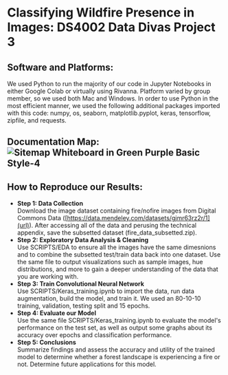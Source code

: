 # Classifying Wildfire Presence in Images: DS4002 Data Divas Project 3
## Software and Platforms:
We used Python to run the majority of our code in Jupyter Notebooks in either Google Colab or virtually using Rivanna. Platform varied by group member, so we used both Mac and Windows. In order to use Python in the most efficient manner, we used the following additional packages imported with this code: numpy, os, seaborn, matplotlib.pyplot, keras, tensorflow, zipfile, and requests.

## Documentation Map: <br>![Sitemap Whiteboard in Green Purple Basic Style-4](https://github.com/user-attachments/assets/8f60223b-3cb2-4f3b-bcd2-2788b083158f)




## How to Reproduce our Results:
* **Step 1: Data Collection** <br>
Download the image dataset containing fire/nofire images from Digital Commons Data ([https://data.mendeley.com/datasets/gjmr63rz2r/1](url)). After accessing all of the data and perusing the technical appendix, save the subsetted dataset (fire_data_subsetted.zip).
* **Step 2: Exploratory Data Analysis & Cleaning** <br>
Use SCRIPTS/EDA to ensure all the images have the same dimesnions and to combine the subsetted test/train data back into one dataset. Use the same file to output visualizations such as sample images, hue distributions, and more to gain a deeper understanding of the data that you are working with.
* **Step 3: Train Convolutional Neural Network** <br>
Use SCRIPTS/Keras_training.ipynb to import the data, run data augmentation, build the model, and train it. We used an 80-10-10 training, validation, testing split and 15 epochs. 
* **Step 4: Evaluate our Model** <br>
Use the same file SCRIPTS/Keras_training.ipynb to evaluate the model's performance on the test set, as well as output some graphs about its accuracy over epochs and classification performance. 
* **Step 5: Conclusions** <br>
Summarize findings and assess the accuracy and utility of the trained model to determine whether a forest landscape is experiencing a fire or not.
Determine future applications for this model.
